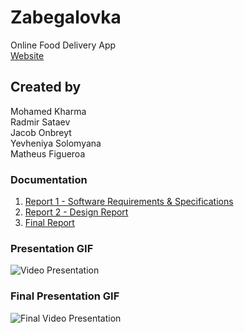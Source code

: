 # Zabegalovka
Online Food Delivery App<br />
[Website](https://liberating-placid-ton.glitch.me)
## Created by
Mohamed Kharma<br />
Radmir Sataev<br />
Jacob Onbreyt<br />
Yevheniya Solomyana<br />
Matheus Figueroa
### Documentation
1.	[Report 1 - Software Requirements & Specifications](Reports/report1.pdf)
2.	[Report 2 - Design Report](Reports/report2.pdf)
3.	[Final Report](Reports/Final_Report_-_Team_D.pdf)
### Presentation GIF
<img src='presentation.gif' title='Presentation' width='' alt='Video Presentation' />

### Final Presentation GIF
<img src='presentation_final.gif' title='Presentation' width='' alt='Final Video Presentation' />

